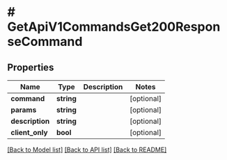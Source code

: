 # # GetApiV1CommandsGet200ResponseCommand

## Properties

Name | Type | Description | Notes
------------ | ------------- | ------------- | -------------
**command** | **string** |  | [optional]
**params** | **string** |  | [optional]
**description** | **string** |  | [optional]
**client_only** | **bool** |  | [optional]

[[Back to Model list]](../../README.md#models) [[Back to API list]](../../README.md#endpoints) [[Back to README]](../../README.md)
